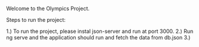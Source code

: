 Welcome to the Olympics Project.

Steps to run the project:

1.) To run the project, please instal json-server and run at port 3000.
2.) Run ng serve and the application should run and fetch the data from db.json
3.) 
